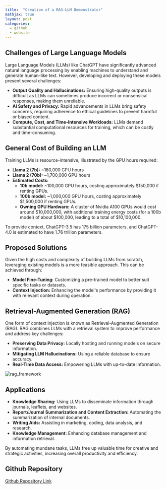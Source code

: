 ```yaml
---
title:  "Creation of a RAG-LLM Demonstrator"
mathjax: true
layout: post
categories: 
  = github
  - website
---
```



## Challenges of Large Language Models

Large Language Models (LLMs) like ChatGPT have significantly advanced natural language processing by enabling machines to understand and generate human-like text. However, developing and deploying these models present several challenges:
- **Output Quality and Hallucinations:** Ensuring high-quality outputs is difficult as LLMs can sometimes produce incorrect or nonsensical responses, making them unreliable.
- **AI Safety and Privacy:** Rapid advancements in LLMs bring safety concerns, requiring adherence to ethical guidelines to prevent harmful or biased content.
- **Compute, Cost, and Time-Intensive Workloads:** LLMs demand substantial computational resources for training, which can be costly and time-consuming.

## General Cost of Building an LLM
Training LLMs is resource-intensive, illustrated by the GPU hours required:
- **Llama 2 (7b):** ~180,000 GPU hours
- **Llama 2 (70b):** ~1,700,000 GPU hours
- **Estimated Costs:**
  - **10b model:** ~100,000 GPU hours, costing approximately $150,000 if renting GPUs.
  - **100b model:** ~1,000,000 GPU hours, costing approximately $1,500,000 if renting GPUs.
  - **Owning GPU Hardware:** A cluster of Nvidia A100 GPUs would cost around $10,000,000, with additional training energy costs (for a 100b model) of about $100,000, leading to a total of $10,100,000.

To provide context, ChatGPT-3.5 has 175 billion parameters, and ChatGPT-4.0 is estimated to have 1.76 trillion parameters.

## Proposed Solutions
Given the high costs and complexity of building LLMs from scratch, leveraging existing models is a more feasible approach. This can be achieved through:
- **Model Fine-Tuning:** Customizing a pre-trained model to better suit specific tasks or datasets.
- **Context Injection:** Enhancing the model's performance by providing it with relevant context during operation.

## Retrieval-Augmented Generation (RAG)
One form of context injection is known as Retrieval-Augmented Generation (RAG). RAG combines LLMs with a retrieval system to improve performance and address key challenges:
- **Preserving Data Privacy:** Locally hosting and running models on secure information.
- **Mitigating LLM Hallucinations:** Using a reliable database to ensure accuracy.
- **Real-Time Data Access:** Empowering LLMs with up-to-date information.


![rag_framework](http://kodendaal.github.io/assets/llm_workflow.png)


## Applications
- **Knowledge Sharing:** Using LLMs to disseminate information through journals, leaflets, and websites.
- **Report/Journal Summarization and Content Extraction:** Automating the summarization of internal documents.
- **Writing Aids:** Assisting in marketing, coding, data analysis, and research.
- **Knowledge Management:** Enhancing database management and information retrieval.

By automating mundane tasks, LLMs free up valuable time for creative and strategic activities, increasing overall productivity and efficiency.

## Github Repository

[Github Repository Link](https://github.com/kodendaal/rag_pdf_visualizer.git)


